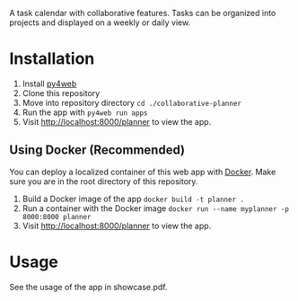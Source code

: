 A task calendar with collaborative features. Tasks can be organized into projects and displayed on a weekly or daily view.

# Installation
1. Install [py4web](https://github.com/web2py/py4web)
2. Clone this repository
3. Move into repository directory `cd ./collaborative-planner`
4. Run the app with `py4web run apps`
5. Visit [http://localhost:8000/planner](http://localhost:8000/planner) to view the app.
## Using Docker (Recommended)
You can deploy a localized container of this web app with [Docker](https://www.docker.com/).
Make sure you are in the root directory of this repository.
1. Build a Docker image of the app `docker build -t planner .`
2. Run a container with the Docker image `docker run --name myplanner -p 8000:8000 planner`
3. Visit [http://localhost:8000/planner](http://localhost:8000/planner) to view the app.

# Usage
See the usage of the app in showcase.pdf.